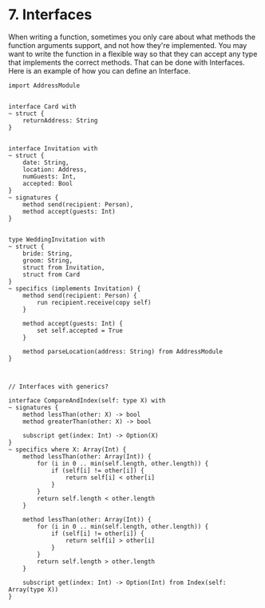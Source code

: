 # 7. Interfaces

When writing a function, sometimes you only care about what methods the function arguments support, and not how they're implemented. You may want to write the function in a flexible way so that they can accept any type that implements the correct methods. That can be done with Interfaces. Here is an example of how you can define an Interface.

```
import AddressModule


interface Card with
~ struct {
    returnAddress: String
}


interface Invitation with
~ struct {
    date: String,
    location: Address,
    numGuests: Int,
    accepted: Bool
}
~ signatures {
    method send(recipient: Person),
    method accept(guests: Int)
}


type WeddingInvitation with
~ struct {
    bride: String,
    groom: String,
    struct from Invitation,
    struct from Card
}
~ specifics (implements Invitation) {
    method send(recipient: Person) {
        run recipient.receive(copy self)
    }

    method accept(guests: Int) {
        set self.accepted = True
    }

    method parseLocation(address: String) from AddressModule
}



// Interfaces with generics?

interface CompareAndIndex(self: type X) with
~ signatures {
    method lessThan(other: X) -> bool
    method greaterThan(other: X) -> bool

    subscript get(index: Int) -> Option(X)
}
~ specifics where X: Array(Int) {
    method lessThan(other: Array(Int)) {
        for (i in 0 .. min(self.length, other.length)) {
            if (self[i] != other[i]) {
                return self[i] < other[i]
            }
        }
        return self.length < other.length
    }

    method lessThan(other: Array(Int)) {
        for (i in 0 .. min(self.length, other.length)) {
            if (self[i] != other[i]) {
                return self[i] > other[i]
            }
        }
        return self.length > other.length
    }

    subscript get(index: Int) -> Option(Int) from Index(self: Array(type X))
}
```

